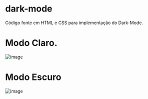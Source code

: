 # dark-mode
Código fonte em HTML e CSS para implementação do Dark-Mode.
##
# Modo Claro.
![image](https://user-images.githubusercontent.com/15204919/148804167-0a14b1dc-e82c-4f56-a138-900828ad99ed.png)
##
# Modo Escuro
![image](https://user-images.githubusercontent.com/15204919/148804367-74164d16-d3da-43f9-8f9a-2e701d5ecfe0.png)

